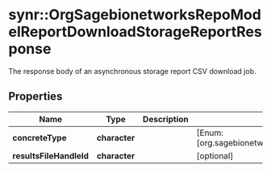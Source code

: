 # synr::OrgSagebionetworksRepoModelReportDownloadStorageReportResponse

The response body of an asynchronous storage report CSV download job.

## Properties
Name | Type | Description | Notes
------------ | ------------- | ------------- | -------------
**concreteType** | **character** |  | [Enum: [org.sagebionetworks.repo.model.report.DownloadStorageReportResponse]] 
**resultsFileHandleId** | **character** |  | [optional] 


